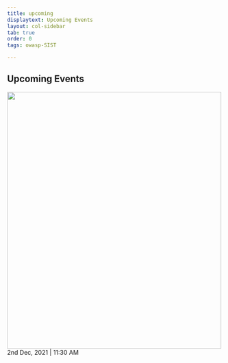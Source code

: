 ```yaml
---
title: upcoming
displaytext: Upcoming Events
layout: col-sidebar
tab: true
order: 0
tags: owasp-SIST

---
```


## Upcoming Events

<img src="https://raw.githubusercontent.com/OWASP/www-chapter-sathyabama-institute-of-science-and-technology/main/assets/images/OWASP%20POSTER.jpg" width="500" height="600"> <br>
2nd Dec, 2021 | 11:30 AM
